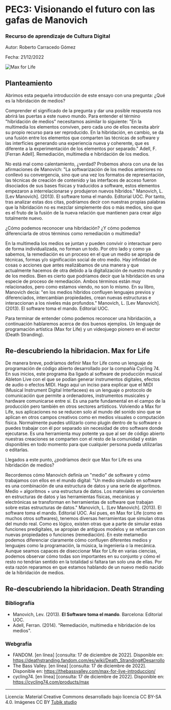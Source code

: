 # PEC3: Visionando el futuro con las gafas de Manovich 

### Recurso de aprendizaje de Cultura Digital 


Autor: Roberto Carracedo Gómez


Fecha: 21/12/2022

![Max for Life](https://cycling74-web-assets.s3.amazonaws.com/images/max8/what-is-max/explore-sound-unique-synth.png)

## Planteamiento


Abrimos esta pequeña introducción de este ensayo con una pregunta: ¿Qué es la hibridación de medios?

Comprender el significado de la pregunta y dar una posible respuesta nos abrirá las puertas a este nuevo mundo. Para entender el término "hibridación de medios" necesitamos asimilar lo siguiente: "En la multimedia los elementos conviven, pero cada uno de ellos necesita abrir su propio recurso para ser reproducido. En la hibridación, en cambio, se da una fusión entre los elementos que comparten las técnicas de software y las interfícies generando una experiencia nueva y coherente, que es diferente a la experimentación de los elementos por separado." Adell, F. [Ferran Adell]. Remediación, multimedia e hibridación de los medios.

No está mal como calentamiento, ¿verdad? Probemos ahora con una de las afirmaciones de Manovich: "La softwarización de los medios anteriores no conllevó su convergencia, sino que una vez los formatos de representación, las técnicas de creación de contenido y las interfaces de acceso fueron disociados de sus bases físicas y traducidos a software, estos elementos empezaron a interrelacionarse y produjeron nuevos híbridos." Manovich, L. [Lev Manovich]. (2013). El software toma el mando. Editorial UOC. 
Por tanto, tras analizar estas dos citas, podríamos decir con nuestras propias palabras que la hibridación no es mezclar simplemente dos o más medios, sino que es el fruto de la fusión de la nueva relación que mantienen para crear algo totalmente nuevo.

¿Cómo podemos reconocer una hibridación? ¿Y cómo podemos diferenciarla de otros términos como remediación o multimedia?

En la multimedia los medios se juntan y pueden convivir o interactuar pero de forma individualizada, no forman un todo. 
Por otro lado y como ya sabemos, la remediación es un proceso en el que un medio se apropia de técnicas, formas y/o significación social de otro medio. Hay infinidad de cosas o acciones que antes realizábamos de una manera y que actualmente hacemos de otra debido a la digitalización de nuestro mundo y de los medios. Bien es cierto que podríamos decir que la hibridación es una especie de proceso de remediación. Ambos términos están muy relacionados, pero como estamos viendo, no son lo mismo. En su libro, Manovich decía: "en los medios híbridos confluyen lenguajes previos y diferenciados, intercambian propiedades, crean nuevas estructuras e interaccionan a los niveles más profundos." Manovich, L. [Lev Manovich]. (2013). El software toma el mando. Editorial UOC.

Para terminar de entender cómo podemos reconocer una hibridación, a continuación hablaremos acerca de dos buenos ejemplos. Un lenguaje de programación artística (Max for Life) y un videojuego pionero en el sector (Death Stranding).


## Re-descubriendo la hibridacion. Max for Life 

De manera breve, podríamos definir Max for Life como un lenguaje de programación de código abierto desarrollado por la compañía Cycling 74. En sus inicios, este programa iba ligado al software de producción musical Ableton Live con el que se podían generar instrumentos digitales, efectos de audio o efectos MIDI. Hago aquí un inciso para explicar que el MIDI (Musical Instrument Digital Interfacees) es un lenguaje o protocolo de comunicación que permite a ordenadores, instrumentos musicales y hardware comunicarse entre sí. Es una parte fundamental en el campo de la producción pero también en otros sectores artísticos.
Volviendo a Max for Life, sus aplicaciones no se reducen solo al mundo del sonido sino que se aplican en otros campos creativos como en medios visuales o computación física. Normalmente puedes utilizarlo como plugin dentro de tu software o puedes trabajar con él por separado sin necesidad de otro software donde ejecutarse. Es una herramienta muy potente ya que al ser de código abierto nuestras creaciones se comparten con el resto de la comunidad y están disponibles en todo momento para que cualquier persona pueda utilizarlas o editarlas. 

Llegados a este punto, ¿podríamos decir que Max for Life es una hibridación de medios?

Recordemos cómo Manovich definía un "medio" de software y cómo trabajamos con ellos en el mundo digital: "Un medio simulado en software es una combinación de una estructura de datos y una serie de algoritmos. Medio = algoritmos + una estructura de datos. Los materiales se convierten en estructuras de datos y las herramientas físicas, mecánicas y electrónicas se transforman en herramientas de software que trabajan sobre estas estructuras de datos." Manovich, L. [Lev Manovich]. (2013). El software toma el mando. Editorial UOC. Así pues, en Max for Life (como en muchos otros softwares), tenemos diversas herramientas que simulan otras del mundo real. Como es lógico, existen otras que a parte de simular estas funciones predigitales, se apropian de antiguos modelos y se refuerzan con nuevas propiedades o funciones (remediación). En este metamedio podemos diferenciar claramente cómo confluyen diferentes medios y lenguajes como la programación, la música, la ingeniería o la mecánica. Aunque seamos capaces de diseccionar Max for Life en varias ciencias, podemos observar cómo todas son importantes en su conjunto y cómo el resto no tendrían sentido en la totalidad si faltara tan solo una de ellas. Por esta razón reparamos en que estamos hablando de un nuevo medio nacido de la hibridación de medios.


## Re-descubriendo la hibridacion. Death Stranding




### Bibliografía

* Manovich, Lev. (2013). **El Software toma el mando**. Barcelona: Editorial UOC. 
* Adell, Ferran. (2014). "Remediación, multimedia e hibridación de los medios".

### Webgrafía

* FANDOM. [en línea] [consulta: 17 de diciembre de 2022]. Disponible en: https://deathstranding.fandom.com/es/wiki/Death_Stranding#Desarrollo
* The Bass Valley. [en línea] [consulta: 17 de diciembre de 2022]. Disponible en: https://thebassvalley.com/max-for-live-introduccion/
* cycling74. [en línea] [consulta: 17 de diciembre de 2022]. Disponible en: https://cycling74.com/products/max

----

Licencia: Material Creative Commons desarrollado bajo licencia CC BY-SA 4.0. Imágenes CC BY [Tubik studio](https://blog.tubikstudio.com/how-to-create-original-flat-illustrations-designers-tips/) 
